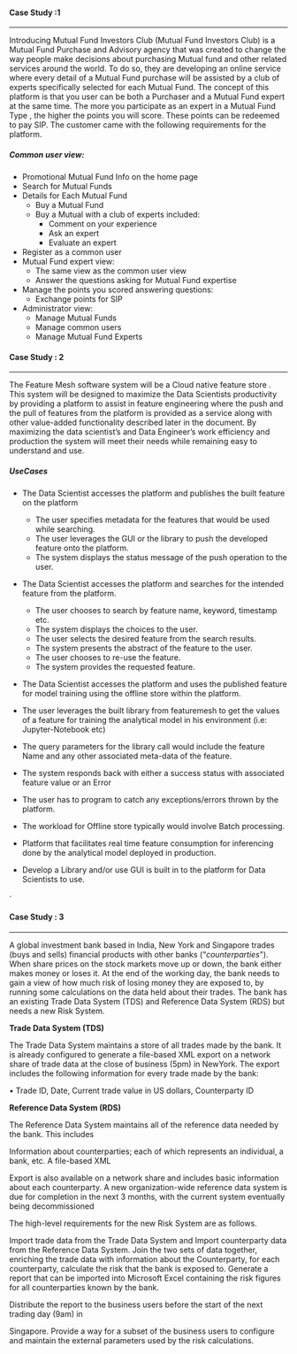 #### Case Study :1 

-----

Introducing Mutual Fund Investors Club  (Mutual Fund Investors Club) is a Mutual Fund Purchase  and Advisory agency that was created to change the way people make decisions about  purchasing Mutual fund  and other related services around the world. To do so, they are developing an online service where every detail of a  Mutual Fund purchase  will be assisted by a club of experts specifically selected for each Mutual Fund. 
The concept of this platform is that you user can be both a Purchaser and a Mutual Fund  expert at the same time. The more you participate as an expert in a Mutual Fund  Type , the higher the points you will score. These points can be redeemed to pay SIP.
The customer came with the following requirements for the platform. 

##### Common user view:

- Promotional Mutual Fund  Info on the home page
- Search for Mutual Funds
- Details for Each Mutual Fund
  - Buy a Mutual Fund
  - Buy a Mutual  with a club of experts included:
    - Comment on your experience
    - Ask an expert
    - Evaluate an expert
- Register as a common user
- Mutual Fund expert view:
  - The same view as the common user view
  - Answer the questions asking for  Mutual Fund expertise
- Manage the points you scored answering questions:
  - Exchange points for SIP
- Administrator view:
  - Manage Mutual Funds
  - Manage common users
  - Manage Mutual Fund Experts



#### Case Study : 2

-------------------

The Feature Mesh software system will be a Cloud native feature store . This system will be designed to maximize the Data Scientists productivity by providing a platform to assist in feature engineering where the push and the pull of features from the platform is provided as a service along with other value-added functionality described later in the document. By maximizing the data scientist’s and Data Engineer’s work efficiency and production the system will meet their needs while remaining easy to understand and use.

##### UseCases

- The Data Scientist accesses the platform and publishes the built feature on the platform

  - The user specifies metadata for the features that would be used while searching.
  - The user leverages the GUI or the library to push the developed feature onto the platform.
  - The system displays the status message of the push operation to the user.

- The Data Scientist accesses the platform and searches for the intended feature from the platform.

  - The user chooses to search by feature name, keyword, timestamp etc.
  - The system displays the choices to the user.
  - The user selects the desired feature from the search results.
  - The system presents the abstract of the feature to the user.
  - The user chooses to re-use the feature.
  - The system provides the requested feature.

   

-  The Data Scientist accesses the platform and uses the published feature for model training using the offline store within the platform. 

  - The user leverages the built library from featuremesh to get the values of a feature for training the analytical model in his environment (i.e: Jupyter-Notebook etc)
  -    The query parameters for the library call would include the feature Name and any other associated meta-data of the feature.
  -  The system responds back with either a success status with associated feature value or an Error
  -  The user has to program to catch any exceptions/errors thrown by the platform.
  -  The workload for Offline store typically would involve Batch processing.

   

-  Platform that facilitates real time feature consumption for inferencing done by the analytical model deployed in production.

- Develop a Library and/or use GUI is built in to the platform for Data Scientists to use.

 ·   

#### Case Study : 3

----

A global investment bank based in India, New York and Singapore trades (buys and sells) financial products with other banks (“*counterparties*"). When share prices on the stock markets move up or down, the bank either makes money or loses it. At the end of the working day, the bank needs to gain a view of how much risk of losing money they are exposed to, by running some calculations on the data held about their trades. The bank has an existing Trade Data System (TDS) and Reference Data System (RDS) but needs a new Risk System.

 

**Trade Data System (TDS)**

The Trade Data System maintains a store of all trades made by the bank. It is already configured to generate a file-based XML export on a network share of trade data at the close of business (5pm) in NewYork. The export includes the following information for every trade made by the bank: 

• Trade ID, Date, Current trade value in US dollars, Counterparty ID

**Reference Data System (RDS)**

The Reference Data System maintains all of the reference data needed by the bank. This includes

Information about counterparties; each of which represents an individual, a bank, etc. A file-based XML

Export is also available on a network share and includes basic information about each counterparty. A new organization-wide reference data system is due for completion in the next 3 months, with the current system eventually being decommissioned

 

The high-level requirements for the new Risk System are as follows.

 Import trade data from the Trade Data System and Import counterparty data from the Reference Data System. Join the two sets of data together, enriching the trade data with information about the Counterparty, for each counterparty, calculate the risk that the bank is exposed to. Generate a report that can be imported into Microsoft Excel containing the risk figures for all counterparties known by the bank.

 Distribute the report to the business users before the start of the next trading day (9am) in

Singapore. Provide a way for a subset of the business users to configure and maintain the external parameters used by the risk calculations.